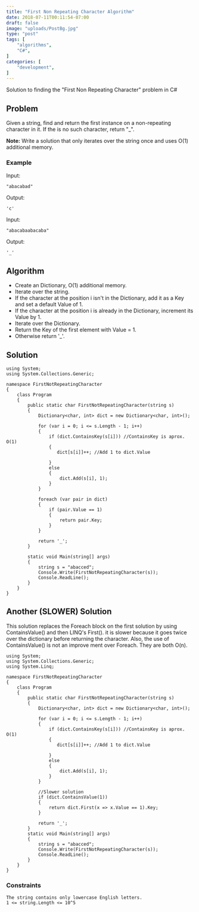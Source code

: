 ```yaml
---
title: "First Non Repeating Character Algorithm"
date: 2018-07-11T00:11:54-07:00
draft: false
image: "uploads/PostBg.jpg"
type: "post"
tags: [
    "algorithms",
    "C#",
]
categories: [
    "development",
]
---
```


Solution to finding the "First Non Repeating Character" problem in C#
<!--more-->
## Problem

Given a string, find and return the first instance on a non-repeating character in it. If the is no such character,
return "_".

**Note:** Write a solution that only iterates over the string once and uses O(1) additional memory.

### Example

Input:

```
"abacabad"
```

Output:

```
'c'
```

Input:

```
"abacabaabacaba"
```

Output:

```
'_'
```

## Algorithm

* Create an Dictionary, O(1) additional memory.
* Iterate over the string.
* If the character at the position i isn't in the Dictionary, add it as a Key and set a default Value of 1.
* If the character at the position i is already in the Dictionary, increment its Value by 1.
* Iterate over the Dictionary.
* Return the Key of the first element with Value = 1.
* Otherwise return '_'.

## Solution

```
using System;
using System.Collections.Generic;

namespace FirstNotRepeatingCharacter
{
    class Program
    {
        public static char FirstNotRepeatingCharacter(string s)
        {
            Dictionary<char, int> dict = new Dictionary<char, int>();

            for (var i = 0; i <= s.Length - 1; i++)
            {
                if (dict.ContainsKey(s[i])) //ContainsKey is aprox. O(1)
                {
                   dict[s[i]]++; //Add 1 to dict.Value
                    
                }
                else
                {
                    dict.Add(s[i], 1);
                }
            }

            foreach (var pair in dict)
            {
                if (pair.Value == 1)
                {
                    return pair.Key;
                }
            }

            return '_';
        }
        
        static void Main(string[] args)
        {
            string s = "abacced";          
            Console.Write(FirstNotRepeatingCharacter(s));
            Console.ReadLine();
        }
    }
}
```

## Another (SLOWER) Solution

This solution replaces the Foreach block on the first solution by using ContainsValue() and then LINQ's First(). it is slower
because it goes twice over the dictionary before returning the character. Also, the use of ContainsValue() is not an improve
ment over Foreach. They are both O(n).

```
using System;
using System.Collections.Generic;
using System.Linq;

namespace FirstNotRepeatingCharacter
{
    class Program
    {
        public static char FirstNotRepeatingCharacter(string s)
        {
            Dictionary<char, int> dict = new Dictionary<char, int>();

            for (var i = 0; i <= s.Length - 1; i++)
            {
                if (dict.ContainsKey(s[i])) //ContainsKey is aprox. O(1)
                {
                   dict[s[i]]++; //Add 1 to dict.Value
                    
                }
                else
                {
                    dict.Add(s[i], 1);
                }
            }

            //Slower solution
            if (dict.ContainsValue(1))
            {
                return dict.First(x => x.Value == 1).Key;
            }

            return '_';
        }
        static void Main(string[] args)
        {
            string s = "abacced";          
            Console.Write(FirstNotRepeatingCharacter(s));
            Console.ReadLine();
        }
    }
}
```

### Constraints

```
The string contains only lowercase English letters.
1 <= string.Length <= 10^5
```
